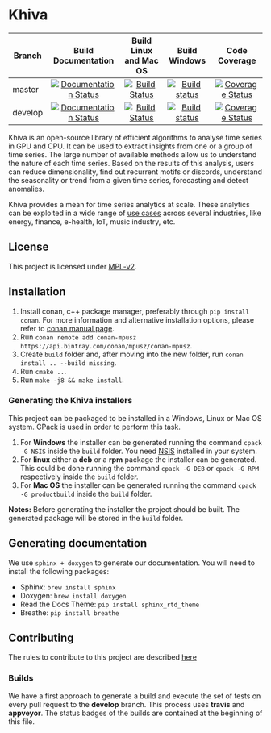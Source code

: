 # Khiva

| Branch        | Build Documentation                                                                                                                             | Build Linux and Mac OS                                                                                                     |  Build Windows                                                                                                                                                         | Code Coverage                                                                                                                                  |
| ------------- |:-----------------------------------------------------------------------------------------------------------------------------------------------:|:--------------------------------------------------------------------------------------------------------------------------:|:----------------------------------------------------------------------------------------------------------------------------------------------------------------------:|:----------------------------------------------------------------------------------------------------------------------------------------------:|
| master        | [![Documentation Status](https://readthedocs.org/projects/khiva/badge/?version=master)](https://khiva.readthedocs.io/en/latest/?badge=master)   | [![Build Status](https://travis-ci.org/shapelets/khiva.svg?branch=master)](https://travis-ci.org/shapelets/khiva/branches) | [![Build status](https://ci.appveyor.com/api/projects/status/2oiggqcufnl3iddd/branch/master?svg=true)](https://ci.appveyor.com/project/shapelets/khiva/branch/master)  |[![Coverage Status](https://codecov.io/gh/shapelets/khiva/branch/master/graph/badge.svg)](https://codecov.io/gh/shapelets/khiva/master)         |
| develop       | [![Documentation Status](https://readthedocs.org/projects/khiva/badge/?version=develop)](https://khiva.readthedocs.io/en/latest/?badge=develop) | [![Build Status](https://travis-ci.org/shapelets/khiva.svg?branch=develop)](https://travis-ci.org/shapelets/khiva/branches)| [![Build status](https://ci.appveyor.com/api/projects/status/2oiggqcufnl3iddd/branch/develop?svg=true)](https://ci.appveyor.com/project/shapelets/khiva/branch/develop)|[![Coverage Status](https://codecov.io/gh/shapelets/khiva/branch/develop/graph/badge.svg)](https://codecov.io/gh/shapelets/khiva/branch/develop)|

Khiva is an open-source library of efficient algorithms to analyse time series in GPU and CPU. It can be used to extract insights from one or a group of time series. The large number of available methods allow us to understand the nature of each time series. Based on the results of this analysis, users can reduce dimensionality, find out recurrent motifs or discords, understand the seasonality or trend from a given time series, forecasting and detect anomalies.

Khiva provides a mean for time series analytics at scale. These analytics can be exploited in a wide range of [use cases](https://github.com/shapelets/khiva-use-cases)  across several industries, like energy, finance, e-health, IoT, music industry, etc.

## License
This project is licensed under [MPL-v2](https://www.mozilla.org/en-US/MPL/2.0/).

## Installation
1. Install conan, c++ package manager, preferably through `pip install conan`. For more information and alternative installation options, please refer to [conan manual page](http://docs.conan.io/en/latest/installation.html).
2. Run `conan remote add conan-mpusz https://api.bintray.com/conan/mpusz/conan-mpusz`.
3. Create `build` folder and, after moving into the new folder, run `conan install .. --build missing`.
4. Run `cmake ..`. 
5. Run `make -j8 && make install`.

### Generating the Khiva installers
This project can be packaged to be installed in a Windows, Linux or Mac OS system. CPack is used in order to perform this task.
1. For **Windows** the installer can be generated running the command `cpack -G NSIS` inside the `build` folder. You need [NSIS](http://nsis.sourceforge.net/Download) installed in your system.
2. For **linux** either a **deb** or a **rpm** package the installer can be generated. This could be done running the command `cpack -G DEB` or `cpack -G RPM` respectively inside the `build` folder.
3. For **Mac OS** the installer can be generated running the command `cpack -G productbuild` inside the `build` folder.

**Notes:** Before generating the installer the project should be built. The generated package will be stored in the `build` folder.

## Generating documentation

We use `sphinx + doxygen` to generate our documentation. You will need to install the following packages:
* Sphinx: `brew install sphinx`
* Doxygen: `brew install doxygen`
* Read the Docs Theme: `pip install sphinx_rtd_theme`
* Breathe: `pip install breathe`

## Contributing

The rules to contribute to this project are described [here](CONTRIBUTING.md)

### Builds
We have a first approach to generate a build and execute the set of tests on every pull request to the **develop** branch. This process uses **travis** and **appveyor**. The status badges of the builds are contained at the beginning of this file.
